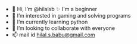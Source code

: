 - 👋 Hi, I’m @hilalsb
  ✨  I'm a beginner 
- 👀 I’m interested in gaming and solving programs
- 🌱 I’m currently learning python
- 💞️ I’m looking to collaborate with everyone
- 📫 mail id hilal.s.babu@gmail.com

<!---
hilalsb/hilalsb is a ✨ special ✨ repository because its `README.md` (this file) appears on your GitHub profile.
You can click the Preview link to take a look at your changes.
--->
